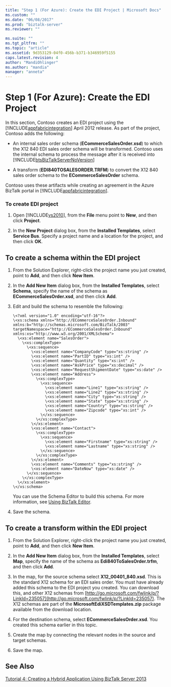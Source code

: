 ```yaml
---
title: "Step 1 (For Azure): Create the EDI Project | Microsoft Docs"
ms.custom: ""
ms.date: "06/08/2017"
ms.prod: "biztalk-server"
ms.reviewer: ""

ms.suite: ""
ms.tgt_pltfrm: ""
ms.topic: "article"
ms.assetid: 9d353129-04f0-456b-b371-b346959f5155
caps.latest.revision: 4
author: "MandiOhlinger"
ms.author: "mandia"
manager: "anneta"
---
```

# Step 1 (For Azure): Create the EDI Project
In this section, Contoso creates an EDI project using the [!INCLUDE[appfabricintegration](../includes/appfabricintegration-md.md)] April 2012 release. As part of the project, Contoso adds the following:  
  
-   An internal sales order schema (**ECommerceSalesOrder.xsd**) to which the X12 840 EDI sales order schema will be transformed. Contoso uses the internal schema to process the message after it is received into [!INCLUDE[btsBizTalkServerNoVersion](../includes/btsbiztalkservernoversion-md.md)]  
  
-   A transform (**EDI840TOSALESORDER.TRFM**) to convert the X12 840 sales order schema to the **ECommerceSalesOrder** schema.  
  
 Contoso uses these artifacts while creating an agreement in the Azure BizTalk portal in [!INCLUDE[appfabricintegration](../includes/appfabricintegration-md.md)].  
  
### To create EDI project  
  
1.  Open [!INCLUDE[vs2010](../includes/vs2010-md.md)], from the **File** menu point to **New**, and then click **Project**.  
  
2.  In the **New Project** dialog box, from the **Installed Templates**, select **Service Bus**. Specify a project name and a location for the project, and then click **OK**.  
  
##  <a name="BKMK_CreateSchema"></a> To create a schema within the EDI project  
  
1.  From the Solution Explorer, right-click the project name you just created, point to **Add**, and then click **New Item**.  
  
2.  In the **Add New Item** dialog box, from the **Installed Templates**, select **Schema**, specify the name of the schema as **ECommerceSalesOrder.xsd**, and then click **Add**.  
  
3.  Edit and build the schema to resemble the following:  
  
    ```  
    \<?xml version="1.0" encoding="utf-16"?>  
    \<xs:schema xmlns="http://ECommerceSalesOrder.Inbound" xmlns:b="http://schemas.microsoft.com/BizTalk/2003" targetNamespace="http://ECommerceSalesOrder.Inbound" xmlns:xs="http://www.w3.org/2001/XMLSchema">  
      \<xs:element name="SalesOrder">  
        \<xs:complexType>  
          \<xs:sequence>  
            \<xs:element name="CompanyCode" type="xs:string" />  
            \<xs:element name="PartID" type="xs:int" />  
            \<xs:element name="Quantity" type="xs:int" />  
            \<xs:element name="AskPrice" type="xs:decimal" />  
            \<xs:element name="RequestShipmentDate" type="xs:date" />  
            \<xs:element name="Address">  
              \<xs:complexType>  
                \<xs:sequence>  
                  \<xs:element name="Line1" type="xs:string" />  
                  \<xs:element name="Line2" type="xs:string" />  
                  \<xs:element name="City" type="xs:string" />  
                  \<xs:element name="State" type="xs:string" />  
                  \<xs:element name="Country" type="xs:string" />  
                  \<xs:element name="Zipcode" type="xs:int" />  
                \</xs:sequence>  
              \</xs:complexType>  
            \</xs:element>  
            \<xs:element name="Contact">  
              \<xs:complexType>  
                \<xs:sequence>  
                  \<xs:element name="Firstname" type="xs:string" />  
                  \<xs:element name="Lastname" type="xs:string" />  
                \</xs:sequence>  
              \</xs:complexType>  
            \</xs:element>  
            \<xs:element name="Comments" type="xs:string" />  
            \<xs:element name="DateNow" type="xs:date" />  
          \</xs:sequence>  
        \</xs:complexType>  
      \</xs:element>  
    \</xs:schema>  
    ```  
  
     You can use the Schema Editor to build this schema. For more information, see [Using BizTalk Editor](../core/using-biztalk-editor.md).  
  
4.  Save the schema.  
  
##  <a name="BKMK_CreateTrfm"></a> To create a transform within the EDI project  
  
1.  From the Solution Explorer, right-click the project name you just created, point to **Add**, and then click **New Item**.  
  
2.  In the **Add New Item** dialog box, from the **Installed Templates**, select **Map**, specify the name of the schema as **Edi840ToSalesOrder.trfm**, and then click **Add**.  
  
3.  In the map, for the source schema select **X12_00401_840.xsd**. This is the standard X12 schema for an EDI sales order. You must have already added this schema to the EDI project you created. You can download this, and other X12 schemas from [http://go.microsoft.com/fwlink/p/?LinkId=235057](http://go.microsoft.com/fwlink/p/?LinkId=235057). The X12 schemas are part of the **MicrosoftEdiXSDTemplates.zip** package available from the download location.  
  
4.  For the destination schema, select **ECommerceSalesOrder.xsd**. You created this schema earlier in this topic.  
  
5.  Create the map by connecting the relevant nodes in the source and target schemas.  
  
6.  Save the map.  
  
## See Also  
 [Tutorial 4: Creating a Hybrid Application Using BizTalk Server 2013](../core/tutorial-4-creating-a-hybrid-application-using-biztalk-server-2013.md)
